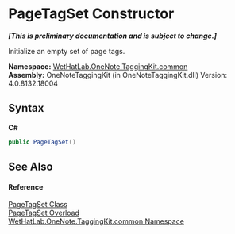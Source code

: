 # PageTagSet Constructor 
 _**\[This is preliminary documentation and is subject to change.\]**_

Initialize an empty set of page tags.

**Namespace:**&nbsp;<a href="bcdbab9c-63d1-48a4-6937-af53fb8d9a55">WetHatLab.OneNote.TaggingKit.common</a><br />**Assembly:**&nbsp;OneNoteTaggingKit (in OneNoteTaggingKit.dll) Version: 4.0.8132.18004

## Syntax

**C#**<br />
``` C#
public PageTagSet()
```


## See Also


#### Reference
<a href="554491c7-28c3-9873-8c41-84e47e982ada">PageTagSet Class</a><br /><a href="add183d9-ce08-f043-e926-db0f82fd39c8">PageTagSet Overload</a><br /><a href="bcdbab9c-63d1-48a4-6937-af53fb8d9a55">WetHatLab.OneNote.TaggingKit.common Namespace</a><br />